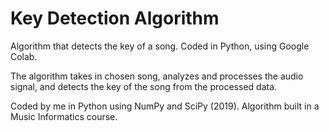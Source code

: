 # Key Detection Algorithm
Algorithm that detects the key of a song. 
Coded in Python, using Google Colab. 
 
The algorithm takes in chosen song, analyzes and processes the audio signal, and detects the key of the song from the processed data. 

Coded by me in Python using NumPy and SciPy (2019). 
Algorithm built in a Music Informatics course. 
